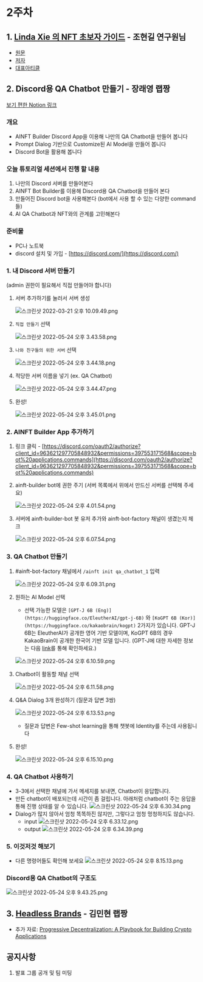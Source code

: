 # 2주차

## 1. [Linda Xie 의 NFT 초보자 가이드](https://docs.google.com/document/d/14kx02z5MMyazIYvSWTQee7CQK3RiPWb7RDqKI0TybYY/edit?usp=sharing) - 조현길 연구원님

- [원문](https://linda.mirror.xyz/df649d61efb92c910464a4e74ae213c4cab150b9cbcc4b7fb6090fc77881a95d)
- [저자](https://www.linkedin.com/in/lindaxie/details/experience/)
- [대표아티클](https://twitter.com/ljxie/status/1471313801307820032?s=20&t=_3kfUOK-9bMf9nzqV-6Smw)

## 2. Discord용 QA Chatbot 만들기 - 장래영 랩짱

[보기 편한 Notion 링크](https://link.ainize.ai/discord-chatbot)

### 개요

- AINFT Builder Discord App을 이용해 나만의 QA Chatbot을 만들어 봅니다
- Prompt Dialog 기반으로 Customize된 AI Model을 만들어 봅니다
- Discord Bot을 활용해 봅니다

### 오늘 튜토리얼 세션에서 진행 할 내용

1. 나만의 Discord 서버를 만들어본다
2. AINFT Bot Builder를 이용해 Discord용 QA Chatbot을 만들어 본다
3. 만들어진 Discord bot을 사용해본다 (bot에서 사용 할 수 있는 다양한 command 들)
4. AI QA Chatbot과 NFT와의 관계를 고민해본다

### 준비물

- PC나 노트북
- discord 설치 및 가입 - [https://discord.com/](https://discord.com/)

### 1. 내 Discord 서버 만들기

(admin 권한이 필요해서 직접 만들어야 합니다)

1. 서버 추가하기를 눌러서 서버 생성

   ![스크린샷 2022-03-21 오후 10.09.49.png](/images/discord-chatbot/%E1%84%89%E1%85%B3%E1%84%8F%E1%85%B3%E1%84%85%E1%85%B5%E1%86%AB%E1%84%89%E1%85%A3%E1%86%BA_2022-03-21_%E1%84%8B%E1%85%A9%E1%84%92%E1%85%AE_10.09.49.png)

2. `직접 만들기` 선택

   ![스크린샷 2022-05-24 오후 3.43.58.png](/images/discord-chatbot/%E1%84%89%E1%85%B3%E1%84%8F%E1%85%B3%E1%84%85%E1%85%B5%E1%86%AB%E1%84%89%E1%85%A3%E1%86%BA_2022-05-24_%E1%84%8B%E1%85%A9%E1%84%92%E1%85%AE_3.43.58.png)

3. `나와 친구들의 위한 서버` 선택

   ![스크린샷 2022-05-24 오후 3.44.18.png](/images/discord-chatbot/%E1%84%89%E1%85%B3%E1%84%8F%E1%85%B3%E1%84%85%E1%85%B5%E1%86%AB%E1%84%89%E1%85%A3%E1%86%BA_2022-05-24_%E1%84%8B%E1%85%A9%E1%84%92%E1%85%AE_3.44.18.png)

4. 적당한 서버 이름을 넣기 (ex. QA Chatbot)

   ![스크린샷 2022-05-24 오후 3.44.47.png](/images/discord-chatbot/%E1%84%89%E1%85%B3%E1%84%8F%E1%85%B3%E1%84%85%E1%85%B5%E1%86%AB%E1%84%89%E1%85%A3%E1%86%BA_2022-05-24_%E1%84%8B%E1%85%A9%E1%84%92%E1%85%AE_3.44.47.png)

5. 완성!

   ![스크린샷 2022-05-24 오후 3.45.01.png](/images/discord-chatbot/%E1%84%89%E1%85%B3%E1%84%8F%E1%85%B3%E1%84%85%E1%85%B5%E1%86%AB%E1%84%89%E1%85%A3%E1%86%BA_2022-05-24_%E1%84%8B%E1%85%A9%E1%84%92%E1%85%AE_3.45.01.png)

### 2. AINFT Builder App 추가하기

1. 링크 클릭 - [https://discord.com/oauth2/authorize?client_id=963621297705848932&permissions=397553171568&scope=bot%20applications.commands](https://discord.com/oauth2/authorize?client_id=963621297705848932&permissions=397553171568&scope=bot%20applications.commands)
2. ainft-builder bot에 권한 주기 (서버 목록에서 위에서 만드신 서버를 선택해 주세요)

   ![스크린샷 2022-05-24 오후 4.01.54.png](/images/discord-chatbot/%E1%84%89%E1%85%B3%E1%84%8F%E1%85%B3%E1%84%85%E1%85%B5%E1%86%AB%E1%84%89%E1%85%A3%E1%86%BA_2022-05-24_%E1%84%8B%E1%85%A9%E1%84%92%E1%85%AE_4.01.54.png)

3. 서버에 ainft-builder-bot 봇 유저 추가와 ainft-bot-factory 채널이 생겼는지 체크

   ![스크린샷 2022-05-24 오후 6.07.54.png](/images/discord-chatbot/%E1%84%89%E1%85%B3%E1%84%8F%E1%85%B3%E1%84%85%E1%85%B5%E1%86%AB%E1%84%89%E1%85%A3%E1%86%BA_2022-05-24_%E1%84%8B%E1%85%A9%E1%84%92%E1%85%AE_6.07.54.png)

### 3. QA Chatbot 만들기

1. #ainft-bot-factory 채널에서 `/ainft init qa_chatbot_1` 입력

   ![스크린샷 2022-05-24 오후 6.09.31.png](/images/discord-chatbot/%E1%84%89%E1%85%B3%E1%84%8F%E1%85%B3%E1%84%85%E1%85%B5%E1%86%AB%E1%84%89%E1%85%A3%E1%86%BA_2022-05-24_%E1%84%8B%E1%85%A9%E1%84%92%E1%85%AE_6.09.31.png)

2. 원하는 AI Model 선택

   - 선택 가능한 모델은 `[GPT-J 6B (Eng)](https://huggingface.co/EleutherAI/gpt-j-6B)` 와 `[KoGPT 6B (Kor)](https://huggingface.co/kakaobrain/kogpt)`  2가지가 있습니다. GPT-J 6B는 EleutherAI가 공개한 영어 기반 모델이며, KoGPT 6B의 경우 KakaoBrain이 공개한 한국어 기반 모델 입니다. (GPT-J에 대한 자세한 정보는 다음 [link](https://medium.com/ai-networkkr/ai-%EB%AA%A8%EB%8D%B8-%ED%83%90%ED%97%98%EA%B8%B0-21-gpt-3%EC%9D%98-%EC%98%A4%ED%94%88%EC%86%8C%EC%8A%A4-%EB%B2%84%EC%A0%84-gpt-j-de3bdcdf65dd)를 통해 확인하세요.)

   ![스크린샷 2022-05-24 오후 6.10.59.png](/images/discord-chatbot/%E1%84%89%E1%85%B3%E1%84%8F%E1%85%B3%E1%84%85%E1%85%B5%E1%86%AB%E1%84%89%E1%85%A3%E1%86%BA_2022-05-24_%E1%84%8B%E1%85%A9%E1%84%92%E1%85%AE_6.10.59.png)

3. Chatbot이 활동할 채널 선택

   ![스크린샷 2022-05-24 오후 6.11.58.png](/images/discord-chatbot/%E1%84%89%E1%85%B3%E1%84%8F%E1%85%B3%E1%84%85%E1%85%B5%E1%86%AB%E1%84%89%E1%85%A3%E1%86%BA_2022-05-24_%E1%84%8B%E1%85%A9%E1%84%92%E1%85%AE_6.11.58.png)

4. Q&A Dialog 3개 완성하기 (질문과 답변 3쌍)

   ![스크린샷 2022-05-24 오후 6.13.53.png](/images/discord-chatbot/%E1%84%89%E1%85%B3%E1%84%8F%E1%85%B3%E1%84%85%E1%85%B5%E1%86%AB%E1%84%89%E1%85%A3%E1%86%BA_2022-05-24_%E1%84%8B%E1%85%A9%E1%84%92%E1%85%AE_6.13.53.png)

    - 질문과 답변은 Few-shot learning을 통해 챗봇에 Identity를 주는데 사용됩니다

5. 완성!

   ![스크린샷 2022-05-24 오후 6.15.10.png](/images/discord-chatbot/%E1%84%89%E1%85%B3%E1%84%8F%E1%85%B3%E1%84%85%E1%85%B5%E1%86%AB%E1%84%89%E1%85%A3%E1%86%BA_2022-05-24_%E1%84%8B%E1%85%A9%E1%84%92%E1%85%AE_6.15.10.png)

### 4. QA Chatbot 사용하기

- 3-3에서 선택한 채널에 가서 메세지를 보내면, Chatbot이 응답합니다.
- 만든 chatbot이 배포되는데 시간이 좀 걸립니다. 아래처럼 chatbot이 주는 응답을 통해 진행 상태를 알 수 있습니다.
  ![스크린샷 2022-05-24 오후 6.30.34.png](/images/discord-chatbot/%E1%84%89%E1%85%B3%E1%84%8F%E1%85%B3%E1%84%85%E1%85%B5%E1%86%AB%E1%84%89%E1%85%A3%E1%86%BA_2022-05-24_%E1%84%8B%E1%85%A9%E1%84%92%E1%85%AE_6.30.34.png)
- Dialog가 많지 않아서 엄청 똑똑하진 않지만, 그렇다고 엄청 멍청하지도 않습니다.
  - input
    ![스크린샷 2022-05-24 오후 6.33.12.png](/images/discord-chatbot/%E1%84%89%E1%85%B3%E1%84%8F%E1%85%B3%E1%84%85%E1%85%B5%E1%86%AB%E1%84%89%E1%85%A3%E1%86%BA_2022-05-24_%E1%84%8B%E1%85%A9%E1%84%92%E1%85%AE_6.33.12.png)
  - output
    ![스크린샷 2022-05-24 오후 6.34.39.png](/images/discord-chatbot/%E1%84%89%E1%85%B3%E1%84%8F%E1%85%B3%E1%84%85%E1%85%B5%E1%86%AB%E1%84%89%E1%85%A3%E1%86%BA_2022-05-24_%E1%84%8B%E1%85%A9%E1%84%92%E1%85%AE_6.34.39.png)

### 5. 이것저것 해보기

- 다른 명령어들도 확인해 보세요
  ![스크린샷 2022-05-24 오후 8.15.13.png](/images/discord-chatbot/%E1%84%89%E1%85%B3%E1%84%8F%E1%85%B3%E1%84%85%E1%85%B5%E1%86%AB%E1%84%89%E1%85%A3%E1%86%BA_2022-05-24_%E1%84%8B%E1%85%A9%E1%84%92%E1%85%AE_8.15.13.png)

### Discord용 QA Chatbot의 구조도

![스크린샷 2022-05-24 오후 9.43.25.png](/images/discord-chatbot/%E1%84%89%E1%85%B3%E1%84%8F%E1%85%B3%E1%84%85%E1%85%B5%E1%86%AB%E1%84%89%E1%85%A3%E1%86%BA_2022-05-24_%E1%84%8B%E1%85%A9%E1%84%92%E1%85%AE_9.43.25.png)



## 3. [Headless Brands](https://otherinter.net/research/headless-brands/) - 김민현 랩짱

- 추가 자료: [Progressive Decentralization: A Playbook for Building Crypto Applications](https://jessewalden.com/progressive-decentralization-a-playbook-for-building-crypto-applications)

## 공지사항

1. 발표 그룹 공개 및 팀 미팅
